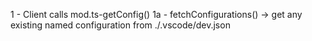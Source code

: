 
1 - Client calls mod.ts-getConfig()
   1a - fetchConfigurations() -> get any existing named configuration from ./.vscode/dev.json
   